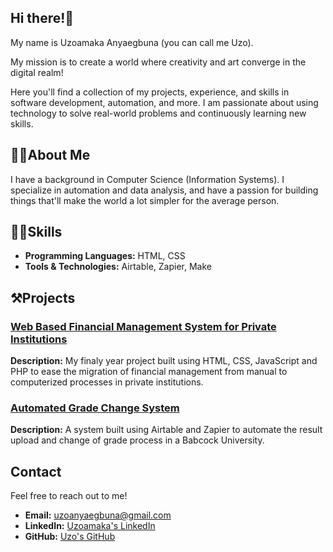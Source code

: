## Hi there!🙂

My name is Uzoamaka Anyaegbuna (you can call me Uzo).

My mission is to create a world where creativity and art converge in the digital realm!

Here you'll find a collection of my projects, experience, and skills in software development, automation, and more. I am passionate about using technology to solve real-world problems and continuously learning new skills.

## 👧🏾About Me
I have a background in Computer Science (Information Systems). I specialize in automation and data analysis, and have a passion for building things that'll make the world a lot simpler for the average person.

## 🤹🏾Skills
- **Programming Languages:** HTML, CSS
- **Tools & Technologies:** Airtable, Zapier, Make

## ⚒️Projects

### [Web Based Financial Management System for Private Institutions]((https://github.com/uzoca/Web-Based-Financial-Management-System-for-Private-Institutions))
**Description:** My finaly year project built using HTML, CSS, JavaScript and PHP to ease the migration of financial management from manual to computerized processes in private institutions.

### [Automated Grade Change System]((https://github.com/uzoca/Grade-Change-and-Result-Upload-System-for-Babcock-University))
**Description:** A system built using Airtable and Zapier to automate the result upload and change of grade process in a Babcock University.




## Contact
Feel free to reach out to me!
- **Email:** uzoanyaegbuna@gmail.com
- **LinkedIn:** [Uzoamaka's LinkedIn]((https://www.linkedin.com/in/uzoamaka-anyaegbuna-9b39751ab/))
- **GitHub:** [Uzo's GitHub]((https://github.com/uzoca))


<!--
**uzoca/uzoca** is a ✨ _special_ ✨ repository because its `README.md` (this file) appears on your GitHub profile.

Here are some ideas to get you started:

- 🔭 I’m currently working on ...
- 🌱 I’m currently learning ...
- 👯 I’m looking to collaborate on ...
- 🤔 I’m looking for help with ...
- 💬 Ask me about ...
- 📫 How to reach me: ...
- 😄 Pronouns: ...
- ⚡ Fun fact: ...
-->
